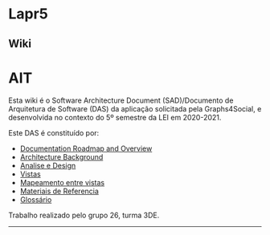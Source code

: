 # Lapr5

## Wiki

# AIT
Esta wiki é o Software Architecture Document (SAD)/Documento de Arquitetura de Software (DAS) da aplicação solicitada pela Graphs4Social, e desenvolvida no contexto do 5º semestre da LEI em 2020-2021.

Este DAS é constituído por:

* [Documentation Roadmap and Overview](Wiki/DocRoadmapOverview/Home.md)
* [Architecture Background](Wiki/ArchitectureBackground/Home.md)
* [Analise e Design](Wiki/Analise_Design/Home.md)
* [Vistas](Wiki/Vistas/Home.md)
* [Mapeamento entre vistas](Wiki/Mapeamento/Mapeamento.md)
* [Materiais de Referencia](Wiki/Materiais/Materias.md)
* [Glossário](Wiki/Glossario/Glossário.md)

Trabalho realizado pelo grupo 26, turma 3DE.

--------------------------------------------------------------------



